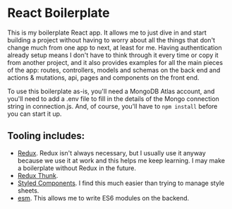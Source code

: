 # React Boilerplate

   This is my boilerplate React app. It allows me to just dive in and start building a project without having to worry about all the things that don't change much from one app to next, at least for me. Having authentication already setup means I don't have to think through it every time or copy it from another project, and it also provides examples for all the main pieces of the app: routes, controllers, models and schemas on the back end and actions & mutations, api, pages and components on the front end.
   
   To use this boilerplate as-is, you'll need a MongoDB Atlas account, and you'll need to add a .env file to fill in the details of the Mongo connection string in connection.js. And, of course, you'll have to `npm install` before you can start it up.   
   
## Tooling includes:
   - [Redux](https://www.npmjs.com/package/redux). Redux isn't always necessary, but I usually use it anyway because we use it at work and this helps me keep learning. I may make a boilerplate without Redux in the future.
   - [Redux Thunk](https://www.npmjs.com/package/redux-thunk).
   - [Styled Components](https://www.npmjs.com/package/styled-components). I find this much easier than trying to manage style sheets.
   - [esm](https://www.npmjs.com/package/esm). This allows me to write ES6 modules on the backend.